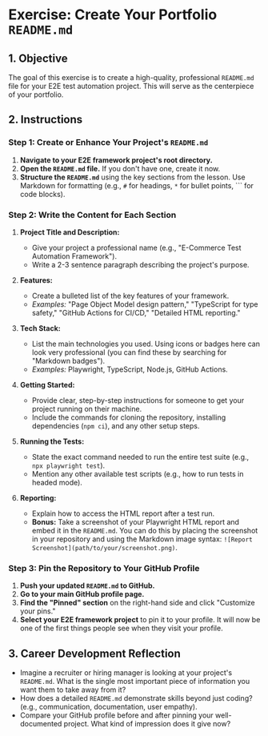 # Exercise: Create Your Portfolio `README.md`

## 1. Objective

The goal of this exercise is to create a high-quality, professional `README.md` file for your E2E test automation project. This will serve as the centerpiece of your portfolio.

## 2. Instructions

### Step 1: Create or Enhance Your Project's `README.md`

1.  **Navigate to your E2E framework project's root directory.**
2.  **Open the `README.md` file.** If you don't have one, create it now.
3.  **Structure the `README.md`** using the key sections from the lesson. Use Markdown for formatting (e.g., `#` for headings, `*` for bullet points, ``` for code blocks).

### Step 2: Write the Content for Each Section

1.  **Project Title and Description:**
    -   Give your project a professional name (e.g., "E-Commerce Test Automation Framework").
    -   Write a 2-3 sentence paragraph describing the project's purpose.

2.  **Features:**
    -   Create a bulleted list of the key features of your framework.
    -   *Examples:* "Page Object Model design pattern," "TypeScript for type safety," "GitHub Actions for CI/CD," "Detailed HTML reporting."

3.  **Tech Stack:**
    -   List the main technologies you used. Using icons or badges here can look very professional (you can find these by searching for "Markdown badges").
    -   *Examples:* Playwright, TypeScript, Node.js, GitHub Actions.

4.  **Getting Started:**
    -   Provide clear, step-by-step instructions for someone to get your project running on their machine.
    -   Include the commands for cloning the repository, installing dependencies (`npm ci`), and any other setup steps.

5.  **Running the Tests:**
    -   State the exact command needed to run the entire test suite (e.g., `npx playwright test`).
    -   Mention any other available test scripts (e.g., how to run tests in headed mode).

6.  **Reporting:**
    -   Explain how to access the HTML report after a test run.
    -   **Bonus:** Take a screenshot of your Playwright HTML report and embed it in the `README.md`. You can do this by placing the screenshot in your repository and using the Markdown image syntax: `![Report Screenshot](path/to/your/screenshot.png)`.

### Step 3: Pin the Repository to Your GitHub Profile

1.  **Push your updated `README.md` to GitHub.**
2.  **Go to your main GitHub profile page.**
3.  **Find the "Pinned" section** on the right-hand side and click "Customize your pins."
4.  **Select your E2E framework project** to pin it to your profile. It will now be one of the first things people see when they visit your profile.

## 3. Career Development Reflection

-   Imagine a recruiter or hiring manager is looking at your project's `README.md`. What is the single most important piece of information you want them to take away from it?
-   How does a detailed `README.md` demonstrate skills beyond just coding? (e.g., communication, documentation, user empathy).
-   Compare your GitHub profile before and after pinning your well-documented project. What kind of impression does it give now?